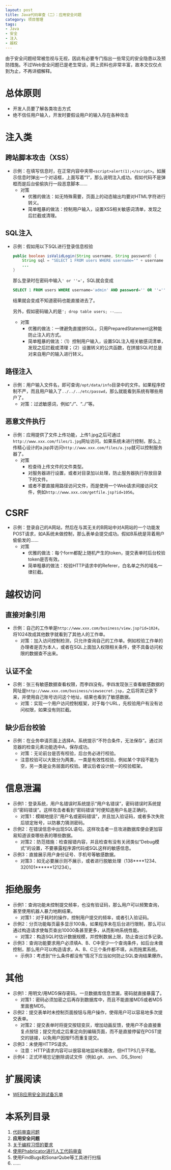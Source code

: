```yaml
---
layout: post
title: Java代码审查（二）：应用安全问题
category: 项目管理
tags: 
- Java
- 安全
- 注入
- 越权
---
```

由于安全问题经常被忽视与无视，因此有必要专门指出一些常见的安全隐患以及预防措施。不过Web安全问题已是老生常谈，网上资料也非常丰富，故本文仅仅点到为止，不再详细解释。

<!-- more -->

# 总体原则
* 开发人员要了解各类攻击方式
* 绝不信任用户输入，开发时要假设用户的输入存在各种攻击

# 注入类
## 跨站脚本攻击（XSS）
* 示例：在填写信息时，在正常内容中夹带`<script>alert(1);</script>`。如展示信息时弹出一个对话框，上面写着“1”，那么说明注入成功。假如代码不是弹框而是后台偷偷执行一段恶意脚本……
    * 对策
        * 优雅的做法：如无特殊需要，页面上的动态输出均要对HTML字符进行转义。
        * 简单粗暴的做法：控制用户输入，设置XSS相关敏感词清单，发现之后拦截或清理。

## SQL注入
* 示例：假如用以下SQL进行登录信息校验
    ```java
    public boolean isValidLogin(String username, String password) {
        String sql = "SELECT 1 FROM users WHERE username='" + username + "' AND password='" + password + "'";
        ...
    }
    ```
    那么登录时在密码中输入`' or ''='`，SQL就会变成
    ```sql
    SELECT 1 FROM users WHERE username='admin' AND password='' OR ''=''
    ```
    结果就会变成不知道密码也能直接进去了。

    另外，假如密码输入的是`'; drop table users; --`……
    * 对策
        * 优雅的做法：一律避免直接拼SQL，只用PreparedStatement这种能防止注入的方式。
        * 简单粗暴的做法：（1）控制用户输入，设置SQL注入相关敏感词清单，发现之后拦截或清理；（2）设置转义的公共函数，在拼接SQL时总是对来自用户的输入进行转义。

## 路径注入
* 示例：用户输入文件名，即可查询`/opt/data/info`目录中的文件。如果程序控制不严，而且用户输入了`../../../etc/passwd`，那么就能看到系统有哪些用户了。
    * 对策：过滤敏感词，例如“./”、“../”等。

## 恶意文件执行
* 示例：应用提供了文件上传功能，上传1.jpg之后可通过`http://www.xxx.com/files/1.jpg`网址访问。如果系统未进行控制，那么上传精心设计的a.jsp并访问`http://www.xxx.com/files/a.jsp`就可以控制服务器了。
    * 对策
        * 检查待上传文件的文件类型。
        * 对服务器进行设置，或者对目录加以处理，防止服务器执行存放目录下的文件。
        * 或者不要直接用路径访问文件，而是使用一个Web请求间接访问文件，例如`http://www.xxx.com/getfile.jsp?id=1056`。

# CSRF
* 示例：登录自己的A网站，然后在与其无关的B网站中对A网站的一个功能发POST请求，如A系统未做控制，那么表单会提交成功。假如B系统是背着用户偷偷发的……
    * 对策
        * 优雅的做法：每个form都配上随机产生的token，提交表单时后台校验token是否有效。
        * 简单粗暴的做法：校验HTTP请求中的Referer，白名单之外的域名一律拦截。

# 越权访问
## 直接对象引用
* 示例：自己的工作单是`http://www.xxx.com/business/view.jsp?id=1024`，将1024改成其他数字就看到了其他人的工作单。
    * 对策：加入访问控制检测，只允许查询自己的工作单。例如校验工作单的办理者是否为本人，或者在SQL上面加入权限相关条件，使不具备访问权限的数据查不出来。

## 认证不全
* 示例：张三有敏感数据查看权限，而李四没有。李四发现张三查看敏感数据的网址是`http://www.xxx.com/business/viewsecret.jsp`，之后将其记录下来，并使用自己账号访问这个地址，结果也看到了敏感数据。
    * 对策：实现一个用户访问控制框架，对于每个URL，先校验用户有没有访问权限，如果没有则拦截。

## 缺少后台校验
* 示例：在业务申请页面上选择A，系统提示“不符合条件，无法保存”。通过浏览器的检查元素功能选中A，保存成功。
    * 对策：无论前台是否有校验，后台务必进行校验。
    * 注意校验可以大致分为两类，一类是有效性校验，例如某个字段不能为空，另一类是业务层面的校验。建议后者设计统一的校验框架。

# 信息泄漏
* 示例1：登录系统，用户名错误时系统提示“用户名错误”，密码错误时系统提示“密码错误”。这样攻击者看到“密码错误”时便知道用户名是正确的。
    * 对策1：模糊地提示“用户名或密码错误”，并且加入验证码，或者多次失败后锁定账号，以防暴力猜测密码。
* 示例2：在错误信息中出现SQL语句。这样攻击者一旦攻进数据库便会更加容易知道该查哪些表的哪些数据。
    * 对策2：防范措施：检查报错内容，并且检查有没有关闭类似“Debug模式”的设置，不要暴露程序源代码或SQL这样的敏感信息。
* 示例3：直接展示用户身份证号、手机号等敏感数据。
    * 对策3：如无必要展示则不展示，或者进行脱敏处理（138\*\*\*\*1234、320101\*\*\*\*\*\*121234）。

# 拒绝服务
* 示例1：查询功能未控制提交频率，也没有验证码，那么用户可以频繁查询，甚至使用机器人暴力地刷结果。
    * 对策1：对于耗时的操作，控制用户提交的频率，或者引入验证码。
* 示例2：分页功能每页最多显示100条，如果程序未在后台进行限制，那么可以通过构造请求使每页查出10000条甚至更多，从而影响系统性能。
    * 对策2：构造SQL时估计数据规模，并控制数据上限，防止查出过多记录。
* 示例3：查询功能要求用户必须填A、B、C中至少一个查询条件，如后台未做控制，那么用户可以构造请求，A、B、C三个条件都不填，从而拖累系统。
    * 示例3：考虑到“什么条件都没有”情况下应当如何防止SQL查询结果爆炸。

# 其他
* 示例1：用明文/用MD5保存密码。一旦数据库信息泄漏，密码就直接暴露了。
    * 对策1：密码必须加密之后再存到数据库中，而且不能直接MD5或者MD5里面套MD5。
* 示例2：提交表单时未控制页面按钮与用户操作，使得用户可以容易地多次提交表单。
    * 对策2：提交表单时将提交按钮变灰，增加动画反馈，使用户不会直接重复点按钮；提交完成之后重定向到编辑页面，而不是直接停留在POST提交的链接，以免用户因按F5而重复提交。
* 示例3：未使用HTTPS请求。
    * 注意：HTTP请求内容可以很容易地监听和篡改，但HTTPS几乎不能。
* 示例4：正式环境忘记删除调试文件（例如.git、.svn、.DS_Store）

# 扩展阅读
* [WEB应用安全测试备忘单](https://www.kancloud.cn/wizardforcel/owasp-cheat-sheet-zh/121943)

# 本系列目录
1. [代码审查问题](/2019/01/02/java-code-review-1)
2. **应用安全问题**
3. [关于编程习惯的要求](/2019/01/04/java-code-review-3)
4. [使用Phabricator进行人工代码审查](/2019/02/06/java-code-review-4)
5. 使用FindBugs和SonarQube等工具进行扫描
6. ……
